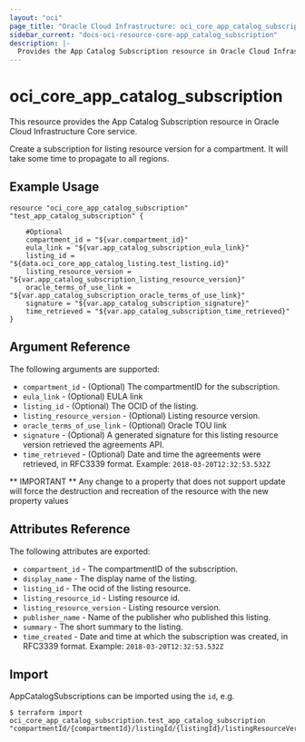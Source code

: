 ```yaml
---
layout: "oci"
page_title: "Oracle Cloud Infrastructure: oci_core_app_catalog_subscription"
sidebar_current: "docs-oci-resource-core-app_catalog_subscription"
description: |-
  Provides the App Catalog Subscription resource in Oracle Cloud Infrastructure Core service
---
```


# oci_core_app_catalog_subscription
This resource provides the App Catalog Subscription resource in Oracle Cloud Infrastructure Core service.

Create a subscription for listing resource version for a compartment. It will take some time to propagate to all regions.


## Example Usage

```hcl
resource "oci_core_app_catalog_subscription" "test_app_catalog_subscription" {

	#Optional
	compartment_id = "${var.compartment_id}"
	eula_link = "${var.app_catalog_subscription_eula_link}"
	listing_id = "${data.oci_core_app_catalog_listing.test_listing.id}"
	listing_resource_version = "${var.app_catalog_subscription_listing_resource_version}"
	oracle_terms_of_use_link = "${var.app_catalog_subscription_oracle_terms_of_use_link}"
	signature = "${var.app_catalog_subscription_signature}"
	time_retrieved = "${var.app_catalog_subscription_time_retrieved}"
}
```

## Argument Reference

The following arguments are supported:

* `compartment_id` - (Optional) The compartmentID for the subscription.
* `eula_link` - (Optional) EULA link
* `listing_id` - (Optional) The OCID of the listing.
* `listing_resource_version` - (Optional) Listing resource version.
* `oracle_terms_of_use_link` - (Optional) Oracle TOU link
* `signature` - (Optional) A generated signature for this listing resource version retrieved the agreements API.
* `time_retrieved` - (Optional) Date and time the agreements were retrieved, in RFC3339 format. Example: `2018-03-20T12:32:53.532Z` 


** IMPORTANT **
Any change to a property that does not support update will force the destruction and recreation of the resource with the new property values

## Attributes Reference

The following attributes are exported:

* `compartment_id` - The compartmentID of the subscription.
* `display_name` - The display name of the listing.
* `listing_id` - The ocid of the listing resource.
* `listing_resource_id` - Listing resource id.
* `listing_resource_version` - Listing resource version.
* `publisher_name` - Name of the publisher who published this listing.
* `summary` - The short summary to the listing.
* `time_created` - Date and time at which the subscription was created, in RFC3339 format. Example: `2018-03-20T12:32:53.532Z` 

## Import

AppCatalogSubscriptions can be imported using the `id`, e.g.

```
$ terraform import oci_core_app_catalog_subscription.test_app_catalog_subscription "compartmentId/{compartmentId}/listingId/{listingId}/listingResourceVersion/{listingResourceVersion}"
```

